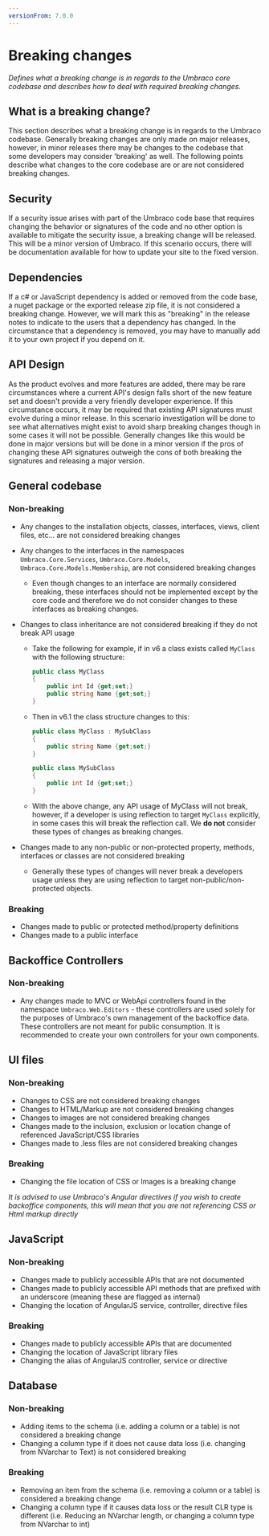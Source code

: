 ```yaml
---
versionFrom: 7.0.0
---
```


# Breaking changes

_Defines what a breaking change is in regards to the Umbraco core codebase and describes how to deal with required breaking changes._

## What is a breaking change?

This section describes what a breaking change is in regards to the Umbraco codebase. Generally breaking changes are only made on major releases, however, in minor releases there may be changes to the codebase that some developers may consider 'breaking' as well. The following points describe what changes to the core codebase are or are not considered breaking changes.

## Security

If a security issue arises with part of the Umbraco code base that requires changing the behavior or signatures of the code and no other option is available to mitigate the security issue, a breaking change will be released. This will be a minor version of Umbraco. If this scenario occurs, there will be documentation available for how to update your site to the fixed version.

## Dependencies

If a c# or JavaScript dependency is added or removed from the code base, a nuget package or the exported release zip file, it is not considered a breaking change. However, we will mark this as "breaking" in the release notes to indicate to the users that a dependency has changed. In the circumstance that a dependency is removed, you may have to manually add it to your own project if you depend on it.

## API Design

As the product evolves and more features are added, there may be rare circumstances where a current API's design falls short of the new feature set and doesn't provide a very friendly developer experience. If this circumstance occurs, it may be required that existing API signatures must evolve during a minor release. In this scenario investigation will be done to see what alternatives might exist to avoid sharp breaking changes though in some cases it will not be possible. Generally changes like this would be done in major versions but will be done in a minor version if the pros of changing these API signatures outweigh the cons of both breaking the signatures and releasing a major version.

## General codebase

### Non-breaking

* Any changes to the installation objects, classes, interfaces, views, client files, etc... are not considered breaking changes

* Any changes to the interfaces in the namespaces `Umbraco.Core.Services`, `Umbraco.Core.Models`, `Umbraco.Core.Models.Membership`,  are not considered breaking changes
	* Even though changes to an interface are normally considered breaking, these interfaces should not be implemented except by the core code and therefore we do not consider changes to these interfaces as breaking changes.

* Changes to class inheritance are not considered breaking if they do not break API usage
	* Take the following for example, if in v6 a class exists called `MyClass` with the following structure:
		
		```csharp
		public class MyClass 
		{
			public int Id {get;set;}
			public string Name {get;set;}
		}
		```
		
	* Then in v6.1 the class structure changes to this:

		```csharp
		public class MyClass : MySubClass
		{
			public string Name {get;set;}    			
		}

		public class MySubClass
		{
			public int Id {get;set;}
		}
		```
		
	* With the above change, any API usage of MyClass will not break, however, if a developer is using reflection to target `MyClass` explicitly, in some cases this will break the reflection call. We **do not** consider these types of changes as breaking changes.
* Changes made to any non-public or non-protected property, methods, interfaces or classes are not considered breaking
	* Generally these types of changes will never break a developers usage unless they are using reflection to target non-public/non-protected objects. 

### Breaking

* Changes made to public or protected method/property definitions
* Changes made to a public interface

## Backoffice Controllers

### Non-breaking

* Any changes made to MVC or WebApi controllers found in the namespace `Umbraco.Web.Editors` - these controllers are used solely for the purposes of Umbraco's own management of the backoffice data. These controllers are not meant for public consumption. It is recommended to create your own controllers for your own components.

## UI files

### Non-breaking

* Changes to CSS are not considered breaking changes
* Changes to HTML/Markup are not considered breaking changes
* Changes to images are not considered breaking changes
* Changes made to the inclusion, exclusion or location change of referenced JavaScript/CSS libraries
* Changes made to .less files are not considered breaking changes

### Breaking

* Changing the file location of CSS or Images is a breaking change
 
_It is advised to use Umbraco's Angular directives if you wish to create backoffice components, this will mean that you are not referencing CSS or Html markup directly_

## JavaScript

### Non-breaking

* Changes made to publicly accessible APIs that are not documented
* Changes made to publicly accessible API methods that are prefixed with an underscore (meaning these are flagged as internal)
* Changing the location of AngularJS service, controller, directive files

### Breaking

* Changes made to publicly accessible APIs that are documented
* Changing the location of JavaScript library files
* Changing the alias of AngularJS controller, service or directive
 
## Database

### Non-breaking

* Adding items to the schema (i.e. adding a column or a table) is not considered a breaking change
* Changing a column type if it does not cause data loss (i.e. changing from NVarchar to Text) is not considered breaking

### Breaking

* Removing an item from the schema (i.e. removing a column or a table) is considered a breaking change
* Changing a column type if it causes data loss or the result CLR type is different (i.e. Reducing an NVarchar length, or changing a column type from NVarchar to int)
